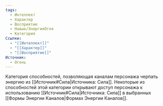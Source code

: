 ```yaml
---
tags:
  - Интеллект
  - Характер
  - Восприятие
  - Навык/ЭнергияОгня
  - Категория
Ссылки:
  - "[[Интеллект]]"
  - "[[Характер]]"
  - "[[Восприятие]]"
Источник:
  - Огонь
---
```

Категория способностей, позволяющая каналам персонажа черпать энергию из [[Источник#Сила|Источника: Сила]]. Некоторые из способностей этой категории открывают доступ персонажа к использованию [[Источник#Сила|Источника: Сила]] в выбранных [[Формы Энергии Каналов|Формах Энергии Каналов]]. 